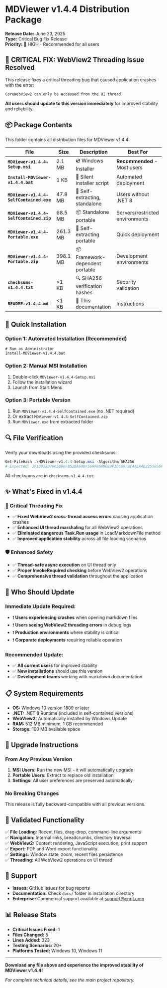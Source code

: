 # MDViewer v1.4.4 Distribution Package

**Release Date:** June 23, 2025  
**Type:** Critical Bug Fix Release  
**Priority:** 🚨 HIGH - Recommended for all users

## 🚨 CRITICAL FIX: WebView2 Threading Issue Resolved

This release fixes a critical threading bug that caused application crashes with the error:
```
CoreWebView2 can only be accessed from the UI thread
```

**All users should update to this version immediately** for improved stability and reliability.

## 📦 Package Contents

This folder contains all distribution files for MDViewer v1.4.4:

| File | Size | Description | Best For |
|------|------|-------------|----------|
| **`MDViewer-v1.4.4-Setup.msi`** | 2.1 MB | 💿 Windows Installer | **Recommended** - Most users |
| **`Install-MDViewer-v1.4.4.bat`** | 1 KB | 🤖 Silent installer script | Automated deployment |
| **`MDViewer-v1.4.4-SelfContained.exe`** | 47.8 MB | 🚀 Self-extracting, standalone | Users without .NET 8 |
| **`MDViewer-v1.4.4-SelfContained.zip`** | 68.5 MB | 📦 Standalone portable | Servers/restricted environments |
| **`MDViewer-v1.4.4-Portable.exe`** | 261.3 MB | 🚀 Self-extracting portable | Quick deployment |
| **`MDViewer-v1.4.4-Portable.zip`** | 398.1 MB | 📦 Framework-dependent portable | Development environments |
| **`checksums-v1.4.4.txt`** | <1 KB | 🔍 SHA256 verification hashes | Security validation |
| **`README-v1.4.4.md`** | <1 KB | 📄 This documentation | Instructions |

## 🚀 Quick Installation

### Option 1: Automated Installation (Recommended)
```batch
# Run as Administrator
Install-MDViewer-v1.4.4.bat
```

### Option 2: Manual MSI Installation
1. Double-click `MDViewer-v1.4.4-Setup.msi`
2. Follow the installation wizard
3. Launch from Start Menu

### Option 3: Portable Version
1. Run `MDViewer-v1.4.4-SelfContained.exe` (no .NET required)
2. Or extract `MDViewer-v1.4.4-SelfContained.zip`
3. Run `MDViewer.exe` from extracted folder

## 🔍 File Verification

Verify your downloads using the provided checksums:

```powershell
Get-FileHash .\MDViewer-v1.4.4-Setup.msi -Algorithm SHA256
# Expected: 2F13022D7665BD8F852BA69DF569F86A9D89F3DC89FBC4AEA4D2255856CC669C
```

All checksums are in `checksums-v1.4.4.txt`.

## ✨ What's Fixed in v1.4.4

### 🚨 Critical Threading Fix
- ✅ **Fixed WebView2 cross-thread access errors** causing application crashes
- ✅ **Enhanced UI thread marshaling** for all WebView2 operations
- ✅ **Eliminated dangerous Task.Run usage** in LoadMarkdownFile method
- ✅ **Improved application stability** across all file loading scenarios

### 🛡️ Enhanced Safety
- ✅ **Thread-safe async execution** on UI thread only
- ✅ **Proper InvokeRequired checking** before WebView2 operations
- ✅ **Comprehensive thread validation** throughout the application

## 🎯 Who Should Update

### Immediate Update Required:
- ❗ **Users experiencing crashes** when opening markdown files
- ❗ **Users seeing WebView2 threading errors** in debug logs
- ❗ **Production environments** where stability is critical
- ❗ **Corporate deployments** requiring reliable operation

### Recommended Update:
- ✅ **All current users** for improved stability
- ✅ **New installations** should use this version
- ✅ **Development teams** working with markdown documentation

## 📋 System Requirements

- **OS:** Windows 10 version 1809 or later
- **.NET:** .NET 8 Runtime (included in self-contained versions)
- **WebView2:** Automatically installed by Windows Update
- **RAM:** 512 MB minimum, 1 GB recommended
- **Storage:** 100 MB available space

## 🔄 Upgrade Instructions

### From Any Previous Version
1. **MSI Users:** Run the new MSI - it will automatically upgrade
2. **Portable Users:** Extract to replace old installation
3. **Settings:** All user preferences are preserved automatically

### No Breaking Changes
This release is fully backward-compatible with all previous versions.

## 🧪 Validated Functionality

✅ **File Loading:** Recent files, drag-drop, command-line arguments  
✅ **Navigation:** Internal links, breadcrumbs, directory traversal  
✅ **WebView2:** Content rendering, JavaScript execution, print support  
✅ **Export:** PDF and Word export functionality  
✅ **Settings:** Window state, zoom, recent files persistence  
✅ **Threading:** All WebView2 operations on UI thread

## 💬 Support

- **Issues:** GitHub Issues for bug reports
- **Documentation:** Check `docs/` folder in installation directory
- **Enterprise:** Commercial support available at support@cnrit.com

## 📊 Release Stats

- **Critical Issues Fixed:** 1
- **Files Changed:** 5
- **Lines Added:** 323
- **Testing Scenarios:** 20+
- **Platforms Tested:** Windows 10, Windows 11

---

**Download any file above and experience the improved stability of MDViewer v1.4.4!**

*For complete technical details, see the main project repository.*
